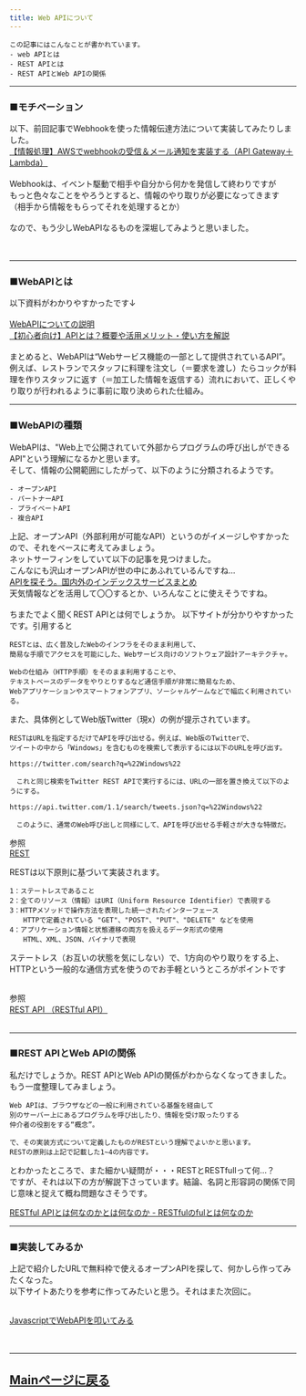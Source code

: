 ```yaml
---
title: Web APIについて
---
```

<script async src="https://pagead2.googlesyndication.com/pagead/js/adsbygoogle.js?client=ca-pub-2844921131740253"
     crossorigin="anonymous"></script>
<!-- Global site tag (gtag.js) - Google Analytics -->
<script async src="https://www.googletagmanager.com/gtag/js?id=G-H1234VX5NE"></script>
<script>
  window.dataLayer = window.dataLayer || [];
  function gtag(){dataLayer.push(arguments);}
  gtag('js', new Date());

  gtag('config', 'G-H1234VX5NE');
</script>



```
この記事にはこんなことが書かれています。
- web APIとは
- REST APIとは
- REST APIとWeb APIの関係
```

----
### ■モチベーション <br>

以下、前回記事でWebhookを使った情報伝達方法について実装してみたりしました。 <br>
[【情報処理】AWSでwebhookの受信＆メール通知を実装する（API Gateway＋Lambda）](https://kissshot-skup.github.io/webpage/webhook/)<br>
<br>
Webhookは、イベント駆動で相手や自分から何かを発信して終わりですが<br>
もっと色々なことをやろうとすると、情報のやり取りが必要になってきます<br>
（相手から情報をもらってそれを処理するとか）<br>
<br>
なので、もう少しWebAPIなるものを深堀してみようと思いました。<br>
<br><br>

----
### ■WebAPIとは<br>
以下資料がわかりやすかったです↓ <br><br>
[WebAPIについての説明](https://qiita.com/busyoumono99/items/9b5ffd35dd521bafce47)<br>
[【初心者向け】APIとは？概要や活用メリット・使い方を解説](https://blog.hubspot.jp/website/api)
<br><br>
まとめると、WebAPIは“Webサービス機能の一部として提供されているAPI”。<br>
例えば、レストランでスタッフに料理を注文し（＝要求を渡し）たらコックが料理を作りスタッフに返す（＝加工した情報を返信する）流れにおいて、正しくやり取りが行われるように事前に取り決められた仕組み。<br>

----
### ■WebAPIの種類<br>
WebAPIは、"Web上で公開されていて外部からプログラムの呼び出しができるAPI"という理解になるかと思います。<br>
そして、情報の公開範囲にしたがって、以下のように分類されるようです。<br>
```
- オープンAPI
- パートナーAPI
- プライベートAPI
- 複合API
```
上記、オープンAPI（外部利用が可能なAPI）というのがイメージしやすかったので、それをベースに考えてみましょう。<br>
ネットサーフィンをしていて以下の記事を見つけました。<br>
こんなにも沢山オープンAPIが世の中にあふれているんですね…<br>
[APIを探そう。国内外のインデックスサービスまとめ](https://developer.ntt.com/ja/blog/API%E3%82%92%E6%8E%A2%E3%81%9D%E3%81%86%E3%80%82%E5%9B%BD%E5%86%85%E5%A4%96%E3%81%AE%E3%82%A4%E3%83%B3%E3%83%87%E3%83%83%E3%82%AF%E3%82%B9%E3%82%B5%E3%83%BC%E3%83%93%E3%82%B9%E3%81%BE%E3%81%A8%E3%82%81)
<br>
天気情報などを活用して〇〇するとか、いろんなことに使えそうですね。
<br>
<br>
ちまたでよく聞くREST APIとは何でしょうか。
以下サイトが分かりやすかったです。引用すると<br>

```
RESTとは、広く普及したWebのインフラをそのまま利用して、
簡易な手順でアクセスを可能にした、Webサービス向けのソフトウェア設計アーキテクチャ。

Webの仕組み（HTTP手順）をそのまま利用することや、
テキストベースのデータをやりとりするなど通信手順が非常に簡易なため、
Webアプリケーションやスマートフォンアプリ、ソーシャルゲームなどで幅広く利用されている。
```

また、具体例としてWeb版Twitter（現x）の例が提示されています。<br>

```
RESTはURLを指定するだけでAPIを呼び出せる。例えば、Web版のTwitterで、
ツイートの中から「Windows」を含むものを検索して表示するには以下のURLを呼び出す。

https://twitter.com/search?q=%22Windows%22

　これと同じ検索をTwitter REST APIで実行するには、URLの一部を置き換えて以下のようにする。

https://api.twitter.com/1.1/search/tweets.json?q=%22Windows%22

　このように、通常のWeb呼び出しと同様にして、APIを呼び出せる手軽さが大きな特徴だ。
```

参照<br>
[REST](https://atmarkit.itmedia.co.jp/ait/articles/1601/13/news033.html)<br>

RESTは以下原則に基づいて実装されます。
<br>
```
1：ステートレスであること
2：全てのリソース（情報）はURI（Uniform Resource Identifier）で表現する
3：HTTPメソッドで操作方法を表現した統一されたインターフェース
　　HTTPで定義されている "GET"、"POST"、"PUT"、"DELETE" などを使用
4：アプリケーション情報と状態遷移の両方を扱えるデータ形式の使用
　　HTML、XML、JSON、バイナリで表現
```
ステートレス（お互いの状態を気にしない）で、1方向のやり取りをする上、HTTPという一般的な通信方式を使うのでお手軽というところがポイントです<br>
<br>

参照<br>
[REST API （RESTful API）](https://www.infraexpert.com/study/sdn09.html)<br>
<br>

----
### ■REST APIとWeb APIの関係
私だけでしょうか。REST APIとWeb APIの関係がわからなくなってきました。<br>
もう一度整理してみましょう。<br>

```
Web APIは、ブラウザなどの一般に利用されている基盤を経由して
別のサーバー上にあるプログラムを呼び出したり、情報を受け取ったりする
仲介者の役割をする“概念”。

で、その実装方式について定義したものがRESTという理解でよいかと思います。
RESTの原則は上記で記載した1~4の内容です。

```

とわかったところで、また細かい疑問が・・・RESTとRESTfullって何…？<br>
ですが、それは以下の方が解説下さっています。結論、名詞と形容詞の関係で同じ意味と捉えて概ね問題なさそうです。
<br>

[RESTful APIとは何なのかとは何なのか - RESTfulのfulとは何なのか](https://qiita.com/e99h2121/items/4409af3879e8638b8200#:~:text=%E3%83%AD%E3%82%A4%E3%83%BB%E3%83%95%E3%82%A3%E3%83%BC%E3%83%AB%E3%83%87%E3%82%A3%E3%83%B3%E3%82%B0%E3%81%AE%E8%AB%96%E6%96%87%E3%81%A7,%E6%84%8F%E5%91%B3%E3%81%A7%E4%BD%BF%E7%94%A8%E3%81%95%E3%82%8C%E3%81%BE%E3%81%99%E3%80%82)<br>


----
### ■実装してみるか<br>
上記で紹介したURLで無料枠で使えるオープンAPIを探して、何かしら作ってみたくなった。<br>
以下サイトあたりを参考に作ってみたいと思う。それはまた次回に。<br>
<br>

[JavascriptでWebAPIを叩いてみる](https://qiita.com/anago1030/items/5292007ed5db10d25505)<br>
<br><br>

----


## [Mainページに戻る](https://kissshot-skup.github.io/webpage)

